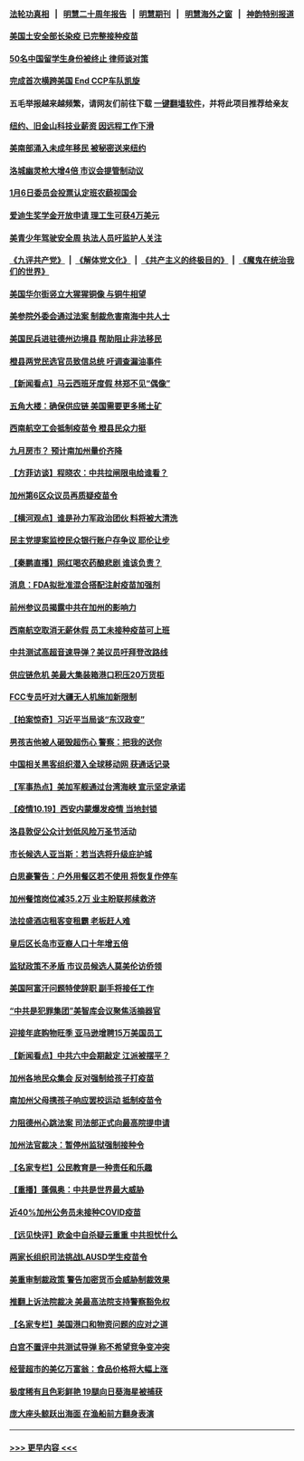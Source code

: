 #### [法轮功真相](https://github.com/gfw-breaker/truth/blob/master/README.md?t=0) &nbsp;&nbsp;|&nbsp;&nbsp; [明慧二十周年报告](https://github.com/gfw-breaker/mh-reports/blob/master/README.md?t=0) &nbsp;&nbsp;|&nbsp;&nbsp;[明慧期刊](https://github.com/gfw-breaker/mh-qikan) &nbsp;&nbsp;|&nbsp;&nbsp; [明慧海外之窗](https://github.com/gfw-breaker/mh-news/blob/master/README.md?t=0) &nbsp;&nbsp;|&nbsp;&nbsp; [神韵特别报道](https://github.com/gfw-breaker/mh-news/blob/master/shenyun.md?t=0)
#### [美国土安全部长染疫 已完整接种疫苗](../pages/nsc412/n13316834.md?t=10202101) 
#### [50名中国留学生身份被终止 律师谈对策](../pages/nsc412/n13316652.md?t=10202101) 
#### [完成首次横跨美国   End CCP车队凯旋](../pages/nsc412/n13316791.md?t=10202101) 
#### 五毛举报越来越频繁，请网友们前往下载 [一键翻墙软件](https://github.com/gfw-breaker/ssr-accounts)，并将此项目推荐给亲友
#### [纽约、旧金山科技业薪资 因远程工作下滑](../pages/nsc412/n13316643.md?t=10202101) 
#### [美南部涌入未成年移民 被秘密送来纽约](../pages/nsc412/n13316621.md?t=10202101) 
#### [洛城幽灵枪大增4倍 市议会提管制动议](../pages/nsc412/n13316879.md?t=10202101) 
#### [1月6日委员会投票认定班农藐视国会](../pages/nsc412/n13316740.md?t=10202101) 
#### [爱迪生奖学金开放申请 理工生可获4万美元](../pages/nsc412/n13316859.md?t=10202101) 
#### [美青少年驾驶安全周 执法人员吁监护人关注](../pages/nsc412/n13316826.md?t=10202101) 
#### [《九评共产党》](https://github.com/begood0513/9ping.md/blob/master/README.md) &nbsp;|&nbsp; [《解体党文化》](../../../../jtdwh.md/blob/master/README.md)  &nbsp;|&nbsp; [《共产主义的终极目的》](../../../../gczydzjmd.md/blob/master/README.md) &nbsp;|&nbsp; [《魔鬼在统治我们的世界》](../../../../mgztzwmdsj.md/blob/master/README.md) 
#### [美国华尔街竖立大猩猩铜像 与铜牛相望](../pages/nsc412/n13316610.md?t=10202101) 
#### [美参院外委会通过法案 制裁危害南海中共人士](../pages/nsc412/n13316477.md?t=10202101) 
#### [美国民兵进驻德州边境县 帮助阻止非法移民](../pages/nsc412/n13316226.md?t=10202101) 
#### [橙县两党民选官员致信总统 吁调查漏油事件](../pages/nsc412/n13316529.md?t=10202101) 
#### [【新闻看点】马云西班牙度假 林郑不见“偶像”](../pages/nsc412/n13315446.md?t=10202101) 
#### [五角大楼：确保供应链 美国需要更多稀土矿](../pages/nsc412/n13316121.md?t=10202101) 
#### [西南航空工会抵制疫苗令 橙县民众力挺](../pages/nsc412/n13316332.md?t=10202101) 
#### [九月房市？ 预计南加州量价齐降](../pages/nsc412/n13316206.md?t=10202101) 
#### [【方菲访谈】程晓农：中共拉闸限电给谁看？](../pages/nsc412/n13315612.md?t=10202101) 
#### [加州第6区众议员再质疑疫苗令](../pages/nsc412/n13316006.md?t=10202101) 
#### [【横河观点】谁是孙力军政治团伙 料将被大清洗](../pages/nsc412/n13316078.md?t=10202101) 
#### [民主党提案监控民众银行账户存争议 耶伦让步](../pages/nsc412/n13316113.md?t=10202101) 
#### [【秦鹏直播】网红喝农药酿悲剧 谁该负责？](../pages/nsc412/n13316029.md?t=10202101) 
#### [消息：FDA拟批准混合搭配注射疫苗加强剂](../pages/nsc412/n13315811.md?t=10202101) 
#### [前州参议员揭露中共在加州的影响力](../pages/nsc412/n13315881.md?t=10202101) 
#### [西南航空取消无薪休假 员工未接种疫苗可上班](../pages/nsc412/n13315843.md?t=10202101) 
#### [中共测试高超音速导弹？美议员吁拜登改路线](../pages/nsc412/n13315711.md?t=10202101) 
#### [供应链危机 美最大集装箱港口积压20万货柜](../pages/nsc412/n13315779.md?t=10202101) 
#### [FCC专员吁对大疆无人机施加新限制](../pages/nsc412/n13315673.md?t=10202101) 
#### [【拍案惊奇】习近平当局谈“东汉政变”](../pages/nsc412/n13315394.md?t=10202101) 
#### [男孩吉他被人砸毁超伤心 警察：把我的送你](../pages/nsc412/n13314489.md?t=10202101) 
#### [中国相关黑客组织潜入全球移动网 获通话记录](../pages/nsc412/n13315185.md?t=10202101) 
#### [【军事热点】美加军舰通过台湾海峡 宣示坚定承诺](../pages/nsc412/n13313078.md?t=10202101) 
#### [【疫情10.19】西安内蒙爆发疫情 当地封锁](../pages/nsc412/n13314635.md?t=10202101) 
#### [洛县敦促公众计划低风险万圣节活动](../pages/nsc412/n13314496.md?t=10202101) 
#### [市长候选人亚当斯：若当选将升级庇护城](../pages/nsc412/n13314194.md?t=10202101) 
#### [白思豪警告：户外用餐区若不使用  将恢复作停车](../pages/nsc412/n13314210.md?t=10202101) 
#### [加州餐馆岗位减35.2万 业主盼联邦续救济](../pages/nsc412/n13314388.md?t=10202101) 
#### [法拉盛酒店租客变租霸 老板赶人难](../pages/nsc412/n13314216.md?t=10202101) 
#### [皇后区长岛市亚裔人口十年增五倍](../pages/nsc412/n13314222.md?t=10202101) 
#### [监狱政策不矛盾 市议员候选人莫美伦访侨领](../pages/nsc412/n13314200.md?t=10202101) 
#### [美国阿富汗问题特使辞职 副手将接任工作](../pages/nsc412/n13313751.md?t=10202101) 
#### [“中共是犯罪集团”美智库会议聚焦活摘器官](../pages/nsc412/n13313806.md?t=10202101) 
#### [迎接年底购物旺季 亚马逊增聘15万美国员工](../pages/nsc412/n13313634.md?t=10202101) 
#### [【新闻看点】中共六中会期敲定 江派被摆平？](../pages/nsc412/n13313071.md?t=10202101) 
#### [加州各地民众集会 反对强制给孩子打疫苗](../pages/nsc412/n13313928.md?t=10202101) 
#### [南加州父母携孩子响应罢校运动 抵制疫苗令](../pages/nsc412/n13313864.md?t=10202101) 
#### [力阻德州心跳法案 司法部正式向最高院提申请](../pages/nsc412/n13313471.md?t=10202101) 
#### [加州法官裁决：暂停州监狱强制接种令](../pages/nsc412/n13313810.md?t=10202101) 
#### [【名家专栏】公民教育是一种责任和乐趣](../pages/nsc412/n13312618.md?t=10202101) 
#### [【重播】蓬佩奥：中共是世界最大威胁](../pages/nsc412/n13313404.md?t=10202101) 
#### [近40%加州公务员未接种COVID疫苗](../pages/nsc412/n13313717.md?t=10202101) 
#### [【远见快评】欧金中自杀疑云重重 中共担忧什么](../pages/nsc412/n13313595.md?t=10202101) 
#### [两家长组织司法挑战LAUSD学生疫苗令](../pages/nsc412/n13313691.md?t=10202101) 
#### [美重审制裁政策 警告加密货币会威胁制裁效果](../pages/nsc412/n13313454.md?t=10202101) 
#### [推翻上诉法院裁决 美最高法院支持警察豁免权](../pages/nsc412/n13313200.md?t=10202101) 
#### [【名家专栏】美国港口和物资问题的应对之道](../pages/nsc412/n13310398.md?t=10202101) 
#### [白宫不置评中共测试导弹 称不希望竞争变冲突](../pages/nsc412/n13313416.md?t=10202101) 
#### [经营超市的美亿万富翁：食品价格将大幅上涨](../pages/nsc412/n13313443.md?t=10202101) 
#### [极度稀有且色彩鲜艳 19腿向日葵海星被捕获](../pages/nsc412/n13313354.md?t=10202101) 
#### [庞大座头鲸跃出海面 在渔船前方翻身表演](../pages/nsc412/n13311893.md?t=10202101) 

----
#### [ >>> 更早内容 <<< ](../indexes/nsc412-earlier.md)
